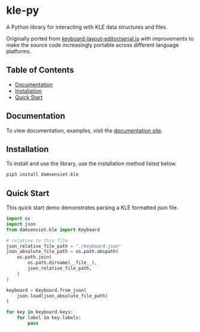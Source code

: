 # kle-py

A Python library for interacting with KLE data structures and files.

Originally ported from [keyboard-layout-editor/serial.js](https://github.com/ijprest/keyboard-layout-editor/)
with improvements to make the source code increasingly portable across
different language platforms.

## Table of Contents

* [Documentation](#documentation)
* [Installation](#installation)
* [Quick Start](#quick-start)

## Documentation

To view documentation, examples, visit the [documentation site](https://damsenviet.github.io/kle-py/).

## Installation

To install and use the library, use the installation method listed below.

``` bash
pip3 install damsenviet.kle
```

## Quick Start

This quick start demo demonstrates parsing a KLE formatted json file.

``` py
import os
import json
from damsenviet.kle import Keyboard

# relative to this file
json_relative_file_path = "./keyboard.json"
json_absolute_file_path = os.path.abspath(
    os.path.join(
        os.path.dirname(__file__),
        json_relative_file_path,
    )
)

keyboard = Keyboard.from_json(
    json.load(json_absolute_file_path)
)

for key in keyboard.keys:
    for label in key.labels:
        pass
```
